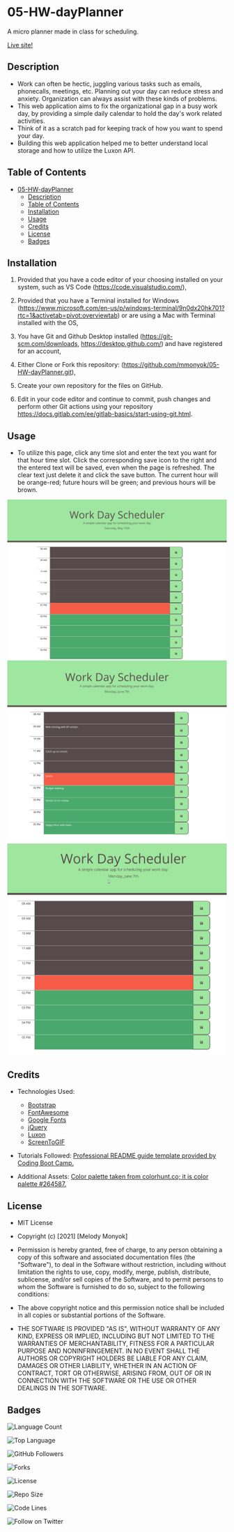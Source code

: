 # 05-HW-dayPlanner
A micro planner made in class for scheduling.

[Live site!](https://mmonyok.github.io/05-HW-dayPlanner/)

## Description
- Work can often be hectic, juggling various tasks such as emails, phonecalls, meetings, etc. Planning out your day can reduce stress and anxiety. Organization can always assist with these kinds of problems.
- This web application aims to fix the organizational gap in a busy work day, by providing a simple daily calendar to hold the day's work related activities.
- Think of it as a scratch pad for keeping track of how you want to spend your day.
- Building this web application helped me to better understand local storage and how to utilize the Luxon API.

## Table of Contents
- [05-HW-dayPlanner](#05-hw-dayplanner)
  - [Description](#description)
  - [Table of Contents](#table-of-contents)
  - [Installation](#installation)
  - [Usage](#usage)
  - [Credits](#credits)
  - [License](#license)
  - [Badges](#badges)

## Installation
1. Provided that you have a code editor of your choosing installed on your system, such as VS Code (https://code.visualstudio.com/),

2. Provided that you have a Terminal installed for Windows (https://www.microsoft.com/en-us/p/windows-terminal/9n0dx20hk701?rtc=1&activetab=pivot:overviewtab) or are using a Mac with Terminal installed with the OS,

3. You have Git and Github Desktop installed (https://git-scm.com/downloads, https://desktop.github.com/) and have registered for an account,

4. Either Clone or Fork this repository: (https://github.com/mmonyok/05-HW-dayPlanner.git),

5. Create your own repository for the files on GitHub.

6. Edit in your code editor and continue to commit, push changes and perform other Git actions using your repository https://docs.gitlab.com/ee/gitlab-basics/start-using-git.html.

## Usage
- To utilize this page, click any time slot and enter the text you want for that hour time slot. Click the corresponding save icon to the right and the entered text will be saved, even when the page is refreshed. The clear text just delete it and click the save button. The current hour will be orange-red; future hours will be green; and previous hours will be brown.

![Screenshot of finished project.](./images/screenshot.png)
![Screenshot showing planner in use.](./images/screenshot2.png)
![GIF of web application.](images/dayPlannerGIF.gif)

## Credits
- Technologies Used:
  - [Bootstrap](https://getbootstrap.com/)
  - [FontAwesome](https://fontawesome.com/)
  - [Google Fonts](https://fonts.google.com/)
  - [jQuery](https://jquery.com/)
  - [Luxon](https://moment.github.io/luxon/)
  - [ScreenToGIF](https://www.screentogif.com/)

- Tutorials Followed:
[Professional README guide template provided by Coding Boot Camp.](https://github.com/coding-boot-camp)

- Additional Assets:
[Color palette taken from colorhunt.co; it is color palette #264587.](https://colorhunt.co/palette/282007)

## License
- MIT License

- Copyright (c) [2021] [Melody Monyok]

- Permission is hereby granted, free of charge, to any person obtaining a copy
of this software and associated documentation files (the "Software"), to deal
in the Software without restriction, including without limitation the rights
to use, copy, modify, merge, publish, distribute, sublicense, and/or sell
copies of the Software, and to permit persons to whom the Software is
furnished to do so, subject to the following conditions:

- The above copyright notice and this permission notice shall be included in all
copies or substantial portions of the Software.

- THE SOFTWARE IS PROVIDED "AS IS", WITHOUT WARRANTY OF ANY KIND, EXPRESS OR
IMPLIED, INCLUDING BUT NOT LIMITED TO THE WARRANTIES OF MERCHANTABILITY,
FITNESS FOR A PARTICULAR PURPOSE AND NONINFRINGEMENT. IN NO EVENT SHALL THE
AUTHORS OR COPYRIGHT HOLDERS BE LIABLE FOR ANY CLAIM, DAMAGES OR OTHER
LIABILITY, WHETHER IN AN ACTION OF CONTRACT, TORT OR OTHERWISE, ARISING FROM,
OUT OF OR IN CONNECTION WITH THE SOFTWARE OR THE USE OR OTHER DEALINGS IN THE
SOFTWARE.

## Badges
![Language Count](https://img.shields.io/github/languages/count/mmonyok/05-HW-dayPlanner?color=9400D3&label=Language%20Count&logo=github&logoColor=9400D3&style=plastic)

![Top Language](https://img.shields.io/github/languages/top/mmonyok/05-HW-dayPlanner?color=4B0082&logo=github&logoColor=4B0082&style=plastic)

![GitHub Followers](https://img.shields.io/github/followers/mmonyok?color=0000FF&label=Followers&logo=github&logoColor=0000FF&style=plastic)

![Forks](https://img.shields.io/github/forks/mmonyok/05-HW-dayPlanner?color=00FF00&label=Forks&logo=GitHub&logoColor=00FF00&style=plastic)

![License](https://img.shields.io/github/license/mmonyok/05-HW-dayPlanner?color=FFFF00&label=License&logo=github&logoColor=FFFF00&style=plastic)

![Repo Size](https://img.shields.io/github/repo-size/mmonyok/05-HW-dayPlanner?color=FF7F00&label=Repo%20Size&logo=github&logoColor=FF7F00&style=plastic)

![Code Lines](https://img.shields.io/tokei/lines/github/mmonyok/05-HW-dayPlanner?color=FF0000&label=Code%20Lines&logo=github&logoColor=FF0000&style=plastic)

![Follow on Twitter](https://img.shields.io/twitter/follow/sheisthemelody?style=social)